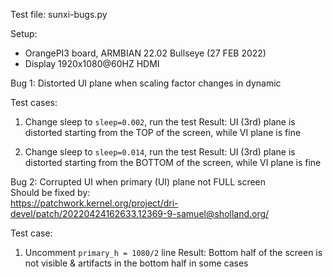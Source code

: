 Test file: sunxi-bugs.py

Setup:
- OrangePI3 board, ARMBIAN 22.02 Bullseye (27 FEB 2022)
- Display 1920x1080@60HZ HDMI

Bug 1: Distorted UI plane when scaling factor changes in dynamic

Test cases:

1. Change sleep to `sleep=0.002`, run the test
Result: UI (3rd) plane is distorted starting from the TOP of the screen, while VI plane is fine

2. Change sleep to `sleep=0.014`, run the test
Result: UI (3rd) plane is distorted starting from the BOTTOM of the screen, while VI plane is fine


Bug 2: Corrupted UI when primary (UI) plane not FULL screen  
Should be fixed by:  
https://patchwork.kernel.org/project/dri-devel/patch/20220424162633.12369-9-samuel@sholland.org/

Test case:
1. Uncomment `primary_h = 1080/2` line
Result: Bottom half of the screen is not visible & artifacts in the bottom half in some cases
